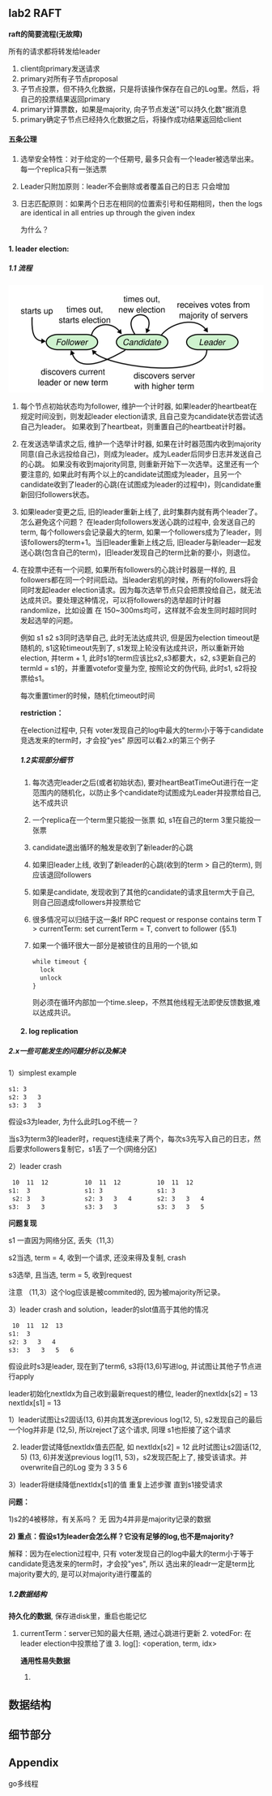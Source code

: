 ## lab2 RAFT

**raft的简要流程(无故障)**

所有的请求都将转发给leader

1. client向primary发送请求
2. primary对所有子节点proposal
3. 子节点投票，但不持久化数据，只是将该操作保存在自己的Log里。然后，将自己的投票结果返回primary
4. primary计算票数，如果是majority, 向子节点发送"可以持久化数"据消息
5. primary确定子节点已经持久化数据之后，将操作成功结果返回给client

#### 五条公理

1. 选举安全特性：对于给定的一个任期号, 最多只会有一个leader被选举出来。每一个replica只有一张选票

2. Leader只附加原则：leader不会删除或者覆盖自己的日志 只会增加

3. 日志匹配原则：如果两个日志在相同的位置索引号和任期相同，then the logs are identical in all entries up through the given index

   为什么？



#### 1. leader election:

##### 1.1 流程

![image-20211228085923282](.\pic\raft-leaderElection.png)



1. 每个节点初始状态均为follower, 维护一个计时器, 如果leader的heartbeat在规定时间没到，则发起leader election请求, 且自己变为candidate状态尝试选自己为leader。 如果收到了heartbeat，则重置自己的heartbeat计时器。

2. 在发送选举请求之后,  维护一个选举计时器, 如果在计时器范围内收到majority同意(自己永远投给自己)，则成为leader。成为Leader后同步日志并发送自己的心跳。 如果没有收到majority同意, 则重新开始下一次选举。这里还有一个要注意的, 如果此时有两个以上的candidate试图成为leader，且另一个candidate收到了leader的心跳(在试图成为leader的过程中)，则candidate重新回归followers状态。

3. 如果leader变更之后, 旧的leader重新上线了, 此时集群内就有两个leader了。怎么避免这个问题？ 在leader向followers发送心跳的过程中, 会发送自己的term, 每个followers会记录最大的term, 如果一个followers成为了leader，则该followers的term+1。当旧leader重新上线之后, 旧leader与新leader一起发送心跳(包含自己的term)，旧leader发现自己的term比新的要小，则退位。

4. 在投票中还有一个问题, 如果所有followers的心跳计时器是一样的, 且followers都在同一个时间启动。当leader宕机的时候，所有的followers将会同时发起leader election请求。因为每次选举节点只会把票投给自己，就无法达成共识。要处理这种情况，可以将followers的选举超时计时器randomlize，比如设置 在 150~300ms均可，这样就不会发生同时超时同时发起选举的问题。

   

   例如 s1 s2 s3同时选举自己, 此时无法达成共识, 但是因为election timeout是随机的, s1这轮timeout先到了, s1发现上轮没有达成共识，所以重新开始election, 并term + 1, 此时s1的term应该比s2,s3都要大，s2, s3更新自己的termId = s1的，并重置votefor变量为空, 按照论文的伪代码, 此时s1, s2将投票给s1。

   每次重置timer的时候，随机化timeout时间

   **restriction：** 

   在election过程中, 只有 voter发现自己的log中最大的term小于等于candidate竞选发来的term时，才会投"yes" 原因可以看2.x的第三个例子
   
   
   
   ##### 1.2实现部分细节
   
   1. 每次选完leader之后(或者初始状态), 要对heartBeatTimeOut进行在一定范围内的随机化，以防止多个candidate均试图成为Leader并投票给自己, 达不成共识
   
   2. 一个replica在一个term里只能投一张票 如, s1在自己的term 3里只能投一张票
   
   3. candidate退出循环的触发是收到了新leader的心跳
   
   4. 如果旧leader上线, 收到了新leader的心跳(收到的term > 自己的term), 则应该退回followers
   
   5. 如果是candidate, 发现收到了其他的candidate的请求且term大于自己, 则自己回退成followers并投票给它
   
   6. 很多情况可以归结于这一条If RPC request or response contains term T > currentTerm: set currentTerm = T, convert to follower (§5.1)
   
   7. 如果一个循环很大一部分是被锁住的且用的一个锁,如
   
      ```
      while timeout {
      	lock
      	unlock
      }
      ```
   
      则必须在循环内部加一个time.sleep，不然其他线程无法即使反馈数据,难以达成共识。
   
   
   
   
   
   #### 2. log replication
   
   
   
##### 2.x一些可能发生的问题分析以及解决

1）simplest example

```
s1: 3
s2: 3	3	
s3: 3	3	
```

   假设s3为leader, 为什么此时Log不统一？

   当s3为term3的leader时，request连续来了两个，每次s3先写入自己的日志，然后要求followers复制它，s1丢了一个(网络分区)

   2）leader crash

   ```
	10	11	12			10	11	12			10	11	12
   s1:	3				s1:	3				s1:	3
	s2:	3	3			s2:	3	3	4		s2:	3	3	4
   s3:	3	3			s3:	3	3			s3:	3	3	5
   ```

**问题复现**

s1 一直因为网络分区, 丢失（11,3）

   s2当选, term = 4, 收到一个请求, 还没来得及复制, crash

   s3选举, 且当选, term = 5, 收到request

   注意 （11,3）这个log应该是被commited的, 因为被majority所记录。

   3）leader crash and solution，leader的slot值高于其他的情况

   ```
	10	11	12	13
   s1:	3
s2:	3	3	4
   s3:	3	3	5	6
   ```

假设此时s3是leader, 现在到了term6, s3将(13,6)写进log, 并试图让其他子节点进行apply 

leader初始化nextIdx为自己收到最新request的槽位, leader的nextIdx[s2] = 13	nextIdx[s1] = 13

1）leader试图让s2固话(13, 6)并向其发送previous log(12, 5), s2发现自己的最后一个log并非是 (12,5), 所以reject了这个请求, 同理 s1也拒接了这个请求

2)   leader尝试降低nextIdx值去匹配, 如 nextIdx[s2] = 12 此时试图让s2固话(12, 5) (13, 6)并发送previous log(11, 53)，s2发现匹配上了, 接受该请求。并overwrite自己的Log 变为 3 3 5 6

3）leader将继续降低nextIdx[s1]的值 重复上述步骤 直到s1接受请求

**问题：**

1)s2的4被移除，有关系吗？ 无 因为4并非是majority记录的数据 

**2) 重点：假设s1为leader会怎么样？它没有足够的log,也不是majority?**

解释：因为在election过程中, 只有 voter发现自己的log中最大的term小于等于candidate竞选发来的term时，才会投"yes", 所以 选出来的leadr一定是term比majority要大的, 是可以对majority进行覆盖的







   



##### 1.2数据结构

**持久化的数据**, 保存进disk里，重启也能记忆

1. currentTerm：server已知的最大任期, 通过心跳进行更新
   2. votedFor:  在leader election中投票给了谁
   3. log[]:  <operation, term, idx>
   
   **通用性易失数据**
   
   1.  
   
   
   
   



## 数据结构





## 细节部分







## Appendix

go多线程



